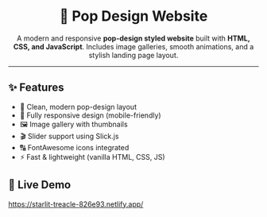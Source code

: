 <h1 align="center">🎨 Pop Design Website</h1>

<p align="center">
  A modern and responsive <b>pop-design styled website</b> built with 
  <b>HTML, CSS, and JavaScript</b>.  
  Includes image galleries, smooth animations, and a stylish landing page layout.  
</p>

---

## ✨ Features

- 🎨 Clean, modern pop-design layout  
- 📱 Fully responsive design (mobile-friendly)  
- 🖼️ Image gallery with thumbnails  
- 🎬 Slider support using Slick.js  
- 🔠 FontAwesome icons integrated  
- ⚡ Fast & lightweight (vanilla HTML, CSS, JS)  

## 🚀 Live Demo

https://starlit-treacle-826e93.netlify.app/


<!-- ## 📸 Preview

<p align="center">
  <img src="pop_design/pop_design/pop_design/img/welcome-1.jpg" alt="Pop Design Preview" width="400">
</p> --.




